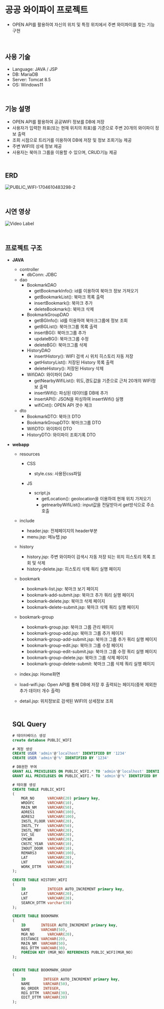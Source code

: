 # 공공 와이파이 프로젝트

- OPEN API를 활용하여 자신의 위치 및 특정 위치에서 주변 와이파이를 찾는 기능 구현
<br>

## 사용 기술

- Language: JAVA / JSP
- DB: MariaDB
- Server: Tomcat 8.5
- OS: Windows11

## <br>기능 설명

- OPEN API를 활용하여 공공WIFI 정보를 DB에 저장
- 사용자가 입력한 좌표(또는 현재 위치의 좌표)를 기준으로 주변 20개의 와이파이 정보 출력
- 조회 시점으로 트리거를 이용하여 DB에 저장 및 정보 조회기능 제공
- 주변 WIFI의 상세 정보 제공
- 사용자는 북마크 그룹을 이용할 수 있으며, CRUD기능 제공

## <br>ERD
![PUBLIC_WIFI-1704610483298-2](https://github.com/uije91/Public_Wifi/assets/131138445/b7a5ef9f-3496-4751-90b8-2232336fdfb7)


## <br>시연 영상
![[Video Label](http://img.youtube.com/vi/A0oYx44qVek&t=2s/0.jpg)](https://youtu.be/A0oYx44qVek&t=2s)

## <br>프로젝트 구조
- **JAVA**
  - controller
    - dbConn: JDBC
  - dao
    - BookmarkDAO
      - getBookmarkInfo(): id를 이용하여 북마크 정보 가져오기
      - getBookmarkList(): 북마크 목록 출력
      - insertBookmark(): 북마크 추가
      - deleteBookmark(): 북마크 삭제
    - BookmarkGroupDAO
      - getBGInfo(): id를 이용하여 북마크그룹에 정보 조회
      - getBGList(): 북마크그룹 목록 출력
      - insertBG(): 북마크그룹 추가
      - updateBG(): 북마크그룹 수정
      - deleteBG(): 북마크그룹 삭제
    - HistoryDAO
      - insertHistory(): WIFI 검색 시 위치 히스토리 자동 저장
      - getHistoryList(): 저장된 History 목록 출력
      - deleteHistory(): 저장된 History 삭제
    - WifiDAO: 와이파이 DAO
      - getNearbyWifiList(): 위도,경도값을 기준으로 근처 20개의 WIFI정보 출력
      - insertWifi(): 파싱된 데이터를 DB에 추가
      - insertAPI(): JSON을 파싱하여 insertWifi() 실행
      - wifiCnt(): OPEN API 갯수 체크
  - dto
    - BookmarkDTO: 북마크 DTO
    - BookmarkGroupDTO: 북마크그룹 DTO
    - WifiDTO: 와이파이 DTO
    - HistoryDTO: 와이파이 조회기록 DTO
- **webapp**
  - resources
    - CSS
      - style.css: 사용된css파일

    - JS
      - script.js
        - getLocation(): geolocation을 이용하여 현재 위치 가져오기
        - getnearbyWifiList(): input값을 전달받아서 get방식으로 주소 호출

  - include
    - header.jsp: 전체페이지의 header부분
    - menu.jsp: 메뉴탭 jsp

  - history
    - history.jsp: 주변 와이파이 검색시 자동 저장 되는 위치 히스토리 목록 조회 및 삭제
    - history-delete.jsp: 히스토리 삭제 쿼리 실행 페이지
  - bookmark
    - bookmark-list.jsp: 북마크 보기 페이지
    - bookmark-add-submit.jsp: 북마크 추가 쿼리 실행 페이지
    - bookmark-delete.jsp: 북마크 삭제 페이지
    - bookmark-delete-submit.jsp: 북마크 삭제 쿼리 실행 페이지
  - bookmark-group
    - bookmark-group.jsp: 북마크 그룹 관리 페이지
    - bookmark-group-add.jsp: 북마크 그룹 추가 페이지
    - bookmark-group-add-submit.jsp: 북마크 그룹 추가 쿼리 실행 페이지
    - bookmark-group-edit.jsp: 북마크 그룹 수정 페이지
    - bookmark-group-edit-submit.jsp: 북마크 그룹 수정 쿼리 실행 페이지
    - bookmark-group-delete.jsp: 북마크 그룹 삭제 페이지
    - bookmark-group-delete-submit: 북마크 그룹 삭제 쿼리 실행 페이지
  - index.jsp: Home화면
  - load-wifi.jsp: Open API를 통해 DB에 저장 후 출력되는 페이지(중복 제외한 추가 데이터 개수 출력)
  - detail.jsp: 위치정보로 검색된 WIFI의 상세정보 조회
 
  ## <br>SQL Query
  ```sql
  # 데이터베이스 생성
  create database PUBLIC_WIFI

  # 계정 생성
  CREATE USER 'admin'@'localhost' IDENTIFIED BY '1234'
  CREATE USER 'admin'@'%' IDENTIFIED BY '1234'

  # DB권한 부여
  GRANT ALL PRIVILEGES ON PUBLIC_WIFI.* TO 'admin'@'localhost' IDENTIFIED BY '1234'
  GRANT ALL PRIVILEGES ON PUBLIC_WIFI.* TO 'admin'@'%' IDENTIFIED BY '1234'

  # 테이블 생성
  CREATE TABLE PUBLIC_WIFI
  (
      MGR_NO      VARCHAR(20) primary key,
      WRDOFC      VARCHAR(10),
      MAIN_NM     VARCHAR(50),
      ADRES1      VARCHAR(100),
      ADRES2      VARCHAR(100),
      INSTL_FLOOR VARCHAR(20),
      INSTL_TY    VARCHAR(50),
      INSTL_MBY   VARCHAR(20),
      SVC_SE      VARCHAR(20),
      CMCWR       VARCHAR(20),
      CNSTC_YEAR  VARCHAR(10),
      INOUT_DOOR  VARCHAR(10),
      REMARS3     VARCHAR(100),
      LAT         VARCHAR(20),
      LNT         VARCHAR(20),
      WORK_DTTM   VARCHAR(30)
  );
  
  CREATE TABLE HISTORY_WIFI
  (
      ID          INTEGER AUTO_INCREMENT primary key,
      LAT         VARCHAR(20),
      LNT         VARCHAR(20),
      SEARCH_DTTM varchar(30)
  );
  
  CREATE TABLE BOOKMARK
  (
      ID       INTEGER AUTO_INCREMENT primary key,
      NAME     VARCHAR(50),
      MGR_NO      VARCHAR(20),
      DISTANCE VARCHAR(20),
      MAIN_NM  VARCHAR(50),
      REG_DTTM VARCHAR(30),
      FOREIGN KEY (MGR_NO) REFERENCES PUBLIC_WIFI(MGR_NO)
  );
  
  
  CREATE TABLE BOOKMARK_GROUP
  (
      ID        INTEGER AUTO_INCREMENT primary key,
      NAME      VARCHAR(50),
      BG_ORDER  INTEGER,
      REG_DTTM  VARCHAR(30),
      EDIT_DTTM VARCHAR(30)
  );
  ```
